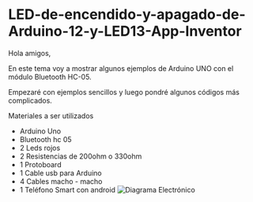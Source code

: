 # LED-de-encendido-y-apagado-de-Arduino-12-y-LED13-App-Inventor

Hola amigos,

En este tema voy a mostrar algunos ejemplos de Arduino UNO con el módulo Bluetooth HC-05.

Empezaré con ejemplos sencillos y luego pondré algunos códigos más complicados.

Materiales a ser utilizados
- Arduino Uno
- Bluetooth hc 05
- 2 Leds rojos
- 2 Resistencias de 200ohm o 330ohm
- 1 Protoboard
- 1 Cable usb para Arduino
- 4 Cables macho - macho
- 1 Teléfono Smart con android
![Diagrama Electrónico](https://user-images.githubusercontent.com/23123783/101281909-e074a280-379f-11eb-9e16-98a3459e9b6f.png)
